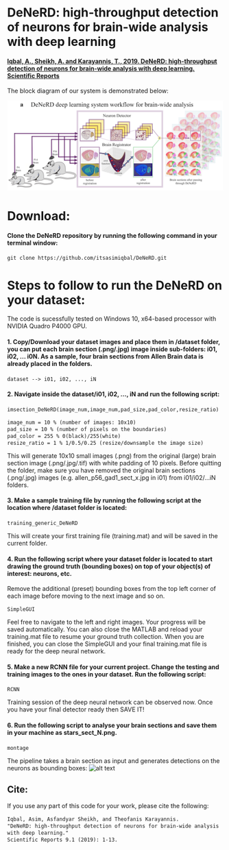 # DeNeRD: high-throughput detection of neurons for brain-wide analysis with deep learning

#### [Iqbal, A., Sheikh, A. and Karayannis, T., 2019. DeNeRD: high-throughput detection of neurons for brain-wide analysis with deep learning. Scientific Reports](https://rdcu.be/b3Iwl)

The block diagram of our system is demonstrated below:

![alt text](https://github.com/itsasimiqbal/DeNeRD/blob/master/DeNeRD_block.png)


# Download:
#### Clone the DeNeRD repository by running the following command in your terminal window:
```
git clone https://github.com/itsasimiqbal/DeNeRD.git
```

# Steps to follow to run the DeNeRD on your dataset:

The code is sucessfully tested on Windows 10, x64-based processor with NVIDIA Quadro P4000 GPU.

#### 1. Copy/Download your dataset images and place them in /dataset folder, you can put each brain section (.png/.jpg) image inside sub-folders: i01, i02, ... i0N. As a sample, four brain sections from Allen Brain data is already placed in the folders.
```
dataset --> i01, i02, ..., iN
```

#### 2. Navigate inside the dataset/i01, i02, ..., iN and run the following script:
```
imsection_DeNeRD(image_num,image_num,pad_size,pad_color,resize_ratio)
```
```
image_num = 10 % (number of images: 10x10)
pad_size = 10 % (number of pixels on the boundaries)
pad_color = 255 % 0(black)/255(white)
resize_ratio = 1 % 1/0.5/0.25 (resize/downsample the image size)
```
This will generate 10x10 small images (.png) from the original (large) brain section image (.png/.jpg/.tif) with white padding of 10 pixels. Before quitting the folder, make sure you have removed the original brain sections (.png/.jpg) images (e.g. allen_p56_gad1_sect_x.jpg in i01) from i01/i02/...iN folders.

#### 3. Make a sample training file by running the following script at the location where /dataset folder is located:
```
training_generic_DeNeRD
```
This will create your first training file (training.mat) and will be saved in the current folder.


#### 4. Run the following script where your dataset folder is located to start drawing the ground truth (bounding boxes) on top of your object(s) of interest: neurons, etc.
Remove the additional (preset) bounding boxes from the top left corner of each image before moving to the next image and so on.
```
SimpleGUI
```
Feel free to navigate to the left and right images. Your progress will be saved automatically. You can also close the MATLAB and reload your training.mat file to resume your ground truth collection. When you are finished, you can close the SimpleGUI and your final training.mat file is ready for the deep neural network.

#### 5. Make a new RCNN file for your current project. Change the testing and training images to the ones in your dataset. Run the following script:
```
RCNN
```
Training session of the deep neural network can be observed now. Once you have your final detector ready then SAVE IT!

#### 6. Run the following script to analyse your brain sections and save them in your machine as stars_sect_N.png.
```
montage
```

The pipeline takes a brain section as input and generates detections on the neurons as bounding boxes:
![alt text](https://github.com/itsasimiqbal/DeNeRD/blob/master/Figure_2.jpg)

## Cite:
If you use any part of this code for your work, please cite the following:
```
Iqbal, Asim, Asfandyar Sheikh, and Theofanis Karayannis. 
"DeNeRD: high-throughput detection of neurons for brain-wide analysis with deep learning." 
Scientific Reports 9.1 (2019): 1-13.
```
